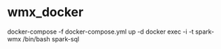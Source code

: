 # wmx_docker

docker-compose -f docker-compose.yml up -d
docker exec -i -t spark-wmx /bin/bash
spark-sql
